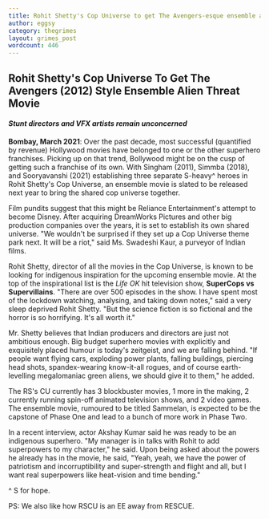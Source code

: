 ```yaml
---
title: Rohit Shetty's Cop Universe to get The Avengers-esque ensemble alien threat movie
author: eggsy
category: thegrimes
layout: grimes_post
wordcount: 446
---
```


## Rohit Shetty's Cop Universe To Get The Avengers (2012) Style Ensemble Alien Threat Movie

#### *Stunt directors and VFX artists remain unconcerned*

**Bombay, March 2021**: Over the past decade, most successful (quantified by revenue) Hollywood movies have belonged to one or the other superhero franchises. Picking up on that trend, Bollywood might be on the cusp of getting such a franchise of its own. With Singham (2011), Simmba (2018), and Sooryavanshi (2021) establishing three separate S-heavy^ heroes in Rohit Shetty's Cop Universe, an ensemble movie is slated to be released next year to bring the shared cop universe together.

Film pundits suggest that this might be Reliance Entertainment's attempt to become Disney. After acquiring DreamWorks Pictures and other big production companies over the years, it is set to establish its own shared universe. "We wouldn't be surprised if they set up a Cop Universe theme park next. It will be a riot," said Ms. Swadeshi Kaur, a purveyor of Indian films.

Rohit Shetty, director of all the movies in the Cop Universe, is known to be looking for indigenous inspiration for the upcoming ensemble movie. At the top of the inspirational list is the *Life OK* hit television show, **SuperCops vs Supervillains**. "There are over 500 episodes in the show. I have spent most of the lockdown watching, analysing, and taking down notes," said a very sleep deprived Rohit Shetty. "But the science fiction is so fictional and the horror is so horrifying. It's all worth it."

Mr. Shetty believes that Indian producers and directors are just not ambitious enough. Big budget superhero movies with explicitly and exquisitely placed humour is today's zeitgeist, and we are falling behind. "If people want flying cars, exploding power plants, falling buildings, piercing head shots, spandex-wearing know-it-all rogues, and of course earth-levelling megalomaniac green aliens, we should give it to them," he added.

The RS's CU currently has 3 blockbuster movies, 1 more in the making, 2 currently running spin-off animated television shows, and 2 video games. The ensemble movie, rumoured to be titled Sammelan, is expected to be the capstone of Phase One and lead to a bunch of more work in Phase Two.

In a recent interview, actor Akshay Kumar said he was ready to be an indigenous superhero. "My manager is in talks with Rohit to add superpowers to my character," he said. Upon being asked about the powers he already has in the movie, he said, "Yeah, yeah, we have the power of patriotism and incorruptibility and super-strength and flight and all, but I want real superpowers like heat-vision and time bending."

^ S for hope.

PS: We also like how RSCU is an EE away from RESCUE.